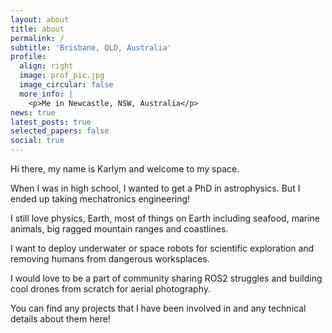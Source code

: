 ```yaml
---
layout: about
title: about
permalink: /
subtitle: 'Brisbane, QLD, Australia'
profile:
  align: right
  image: prof_pic.jpg
  image_circular: false
  more_info: |
    <p>Me in Newcastle, NSW, Australia</p>
news: true
latest_posts: true
selected_papers: false
social: true
---
```


Hi there, my name is Karlym and welcome to my space. 


When I was in high school, I wanted to get a PhD in astrophysics. But I ended up taking mechatronics engineering!

I still love physics, Earth, most of things on Earth including seafood, marine animals, big ragged mountain ranges and coastlines.

I want to deploy underwater or space robots for scientific exploration and removing humans from dangerous worksplaces.

I would love to be a part of community sharing ROS2 struggles and building cool drones from scratch for aerial photography.

You can find any projects that I have been involved in and any technical details about them here!
